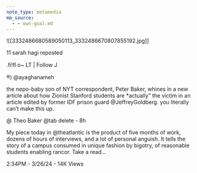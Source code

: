 ```yaml
---
note_type: metamedia
mm_source:
  - - own-goal.md
---
```


![[3332486680589050113_3332486670807855192.jpg]]

11 sarah hagi reposted

.ﬁ!ﬂ o~
LT | Follow J

®) @ayaghanameh

the nepo-baby son of NYT correspondent, Peter
Baker, whines in a new article about how Zionist
Stanford students are *actually” the victim in an
article edited by former IDF prison guard
@JeffreyGoldberg. you literally can’t make this
up.

@ Theo Baker @tab delete - 8h

My piece today in @theatlantic is the product of
five months of work, dozens of hours of interviews,
and a lot of personal anguish. It tells the story of a
campus consumed in unique fashion by bigotry, of
reasonable students enabling rancor. Take a read...

2:34PM - 3/26/24 - 14K Views


